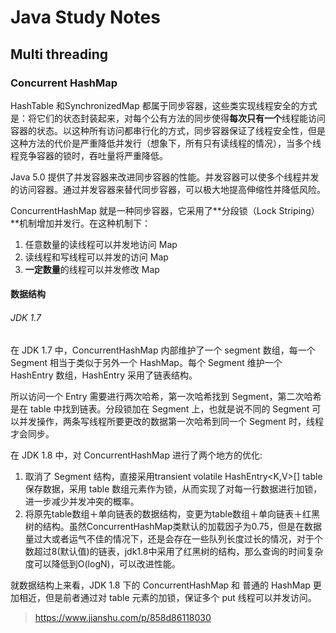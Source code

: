 # Java Study Notes

## Multi threading

### Concurrent HashMap

HashTable 和SynchronizedMap 都属于同步容器，这些类实现线程安全的方式是：将它们的状态封装起来，对每个公有方法的同步使得**每次只有一个**线程能访问容器的状态。以这种所有访问都串行化的方式，同步容器保证了线程安全性，但是这种方法的代价是严重降低并发行（想象下，所有只有读线程的情况），当多个线程竞争容器的锁时，吞吐量将严重降低。

Java 5.0 提供了并发容器来改进同步容器的性能。并发容器可以使多个线程并发的访问容器。通过并发容器来替代同步容器，可以极大地提高伸缩性并降低风险。

ConcurrentHashMap 就是一种同步容器，它采用了**分段锁（Lock Striping）**机制增加并发行。在这种机制下：

1. 任意数量的读线程可以并发地访问 Map
2. 读线程和写线程可以并发的访问 Map
3. **一定数量**的线程可以并发修改 Map

#### 数据结构

###### JDK 1.7

在 JDK 1.7 中，ConcurrentHashMap 内部维护了一个 segment 数组，每一个 Segment 相当于类似于另外一个 HashMap。每个 Segment 维护一个 HashEntry 数组，HashEntry 采用了链表结构。

所以访问一个 Entry 需要进行两次哈希，第一次哈希找到 Segment，第二次哈希是在 table 中找到链表。分段锁加在 Segment 上，也就是说不同的 Segment 可以并发操作，两条写线程所要更改的数据第一次哈希到同一个 Segment 时，线程才会同步。

在 JDK 1.8 中，对 ConcurrentHashMap 进行了两个地方的优化:

1. 取消了 Segment 结构，直接采用transient volatile HashEntry<K,V>[] table保存数据，采用 table 数组元素作为锁，从而实现了对每一行数据进行加锁，进一步减少并发冲突的概率。
2. 将原先table数组＋单向链表的数据结构，变更为table数组＋单向链表＋红黑树的结构。虽然ConcurrentHashMap类默认的加载因子为0.75，但是在数据量过大或者运气不佳的情况下，还是会存在一些队列长度过长的情况，对于个数超过8(默认值)的链表，jdk1.8中采用了红黑树的结构，那么查询的时间复杂度可以降低到O(logN)，可以改进性能。

就数据结构上来看，JDK 1.8 下的 ConcurrentHashMap 和 普通的 HashMap 更加相近，但是前者通过对 table 元素的加锁，保证多个 put 线程可以并发访问。

> https://www.jianshu.com/p/858d86118030
